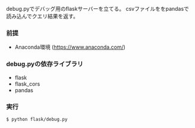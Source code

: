 
debug.pyでデバッグ用のflaskサーバーを立てる。
csvファイルををpandasで読み込んでクエリ結果を返す。

### 前提
- Anaconda環境 (https://www.anaconda.com/)

### debug.pyの依存ライブラリ
- flask
- flask_cors
- pandas

### 実行
```sh
$ python flask/debug.py
```
